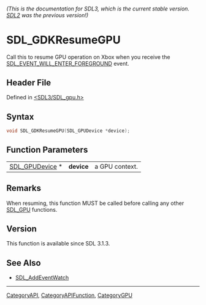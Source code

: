 ###### (This is the documentation for SDL3, which is the current stable version. [SDL2](https://wiki.libsdl.org/SDL2/) was the previous version!)
# SDL_GDKResumeGPU

Call this to resume GPU operation on Xbox when you receive the [SDL_EVENT_WILL_ENTER_FOREGROUND](SDL_EVENT_WILL_ENTER_FOREGROUND) event.

## Header File

Defined in [<SDL3/SDL_gpu.h>](https://github.com/libsdl-org/SDL/blob/main/include/SDL3/SDL_gpu.h)

## Syntax

```c
void SDL_GDKResumeGPU(SDL_GPUDevice *device);
```

## Function Parameters

|                                  |            |                |
| -------------------------------- | ---------- | -------------- |
| [SDL_GPUDevice](SDL_GPUDevice) * | **device** | a GPU context. |

## Remarks

When resuming, this function MUST be called before calling any other
[SDL_GPU](SDL_GPU) functions.

## Version

This function is available since SDL 3.1.3.

## See Also

- [SDL_AddEventWatch](SDL_AddEventWatch)

----
[CategoryAPI](CategoryAPI), [CategoryAPIFunction](CategoryAPIFunction), [CategoryGPU](CategoryGPU)

